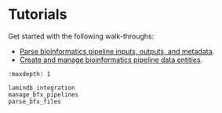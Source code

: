 # Tutorials

Get started with the following walk-throughs:

- [Parse bioinformatics pipeline inputs, outputs, and metadata](parse_bfx_files).
- [Create and manage bioinformatics pipeline data entities](manage_bfx_pipelines).

```{toctree}
:maxdepth: 1

lamindb_integration
manage_bfx_pipelines
parse_bfx_files
```
